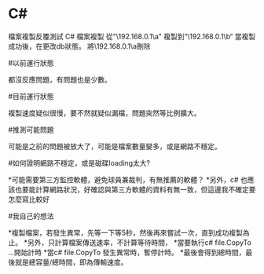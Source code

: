# C#
檔案複製反覆測試
C#
檔案複製
從"\\192.168.0.1\a"
複製到“\\192.168.0.1\b“
當複製成功後，在更改db狀態。
將\\192.168.0.1\a刪除

#以前運行狀態

都沒反應問題，有問題也是少數。


#目前運行狀態

複製速度疑似很慢，要不然就疑似漏檔，問題突然等比例擴大。


#推測可能問題

可能是之前的問題被放大了，可能是檔案數量變多，或是網路不穩定。


#如何證明網路不穩定，或是磁碟loading太大?

*可能需要第三方監控軟體，避免球員兼裁判，有無推薦的軟體？
*另外，c# 也應該也要能計算網路狀況，好確認與第三方軟體的資料有無一致，但這邊我不確定要怎麼寫比較好

#我自己的想法

*複製檔案，若發生異常，先等一下等5秒，然後再來嘗試一次，直到成功複製為止。
*另外，只計算檔案傳送速率，不計算等待時間，
  *當要執行c# file.CopyTo ...開始計時
  *當c# file.CopyTo 發生異常時，暫停計時。
  *最後會得到總時間，最後就是總容量/總時間，即為傳輸速度。


  

